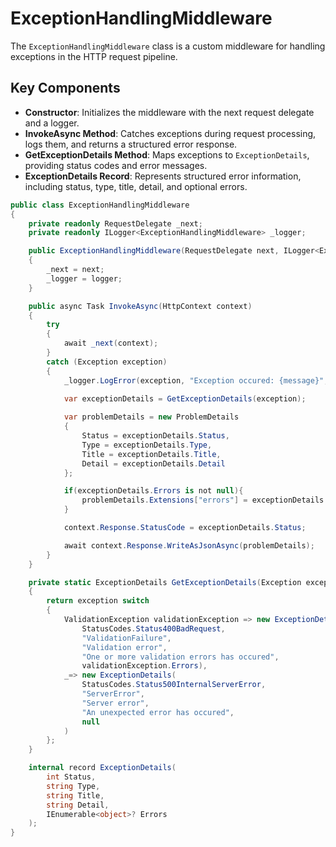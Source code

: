 # ExceptionHandlingMiddleware

The `ExceptionHandlingMiddleware` class is a custom middleware for handling exceptions in the HTTP request pipeline.

## Key Components

- **Constructor**: Initializes the middleware with the next request delegate and a logger.
- **InvokeAsync Method**: Catches exceptions during request processing, logs them, and returns a structured error response.
- **GetExceptionDetails Method**: Maps exceptions to `ExceptionDetails`, providing status codes and error messages.
- **ExceptionDetails Record**: Represents structured error information, including status, type, title, detail, and optional errors.

```csharp
public class ExceptionHandlingMiddleware
{
    private readonly RequestDelegate _next;
    private readonly ILogger<ExceptionHandlingMiddleware> _logger;

    public ExceptionHandlingMiddleware(RequestDelegate next, ILogger<ExceptionHandlingMiddleware> logger)
    {
        _next = next;
        _logger = logger;
    }

    public async Task InvokeAsync(HttpContext context)
    {
        try
        {
            await _next(context);
        }
        catch (Exception exception)
        {
            _logger.LogError(exception, "Exception occured: {message}", exception.Message);

            var exceptionDetails = GetExceptionDetails(exception);
            
            var problemDetails = new ProblemDetails
            {
                Status = exceptionDetails.Status,
                Type = exceptionDetails.Type,
                Title = exceptionDetails.Title,
                Detail = exceptionDetails.Detail
            };

            if(exceptionDetails.Errors is not null){
                problemDetails.Extensions["errors"] = exceptionDetails.Errors;
            }

            context.Response.StatusCode = exceptionDetails.Status;

            await context.Response.WriteAsJsonAsync(problemDetails);
        }
    }

    private static ExceptionDetails GetExceptionDetails(Exception exception)
    {
        return exception switch
        {
            ValidationException validationException => new ExceptionDetails(
                StatusCodes.Status400BadRequest,
                "ValidationFailure",
                "Validation error",
                "One or more validation errors has occured",
                validationException.Errors),
            _=> new ExceptionDetails(
                StatusCodes.Status500InternalServerError,
                "ServerError",
                "Server error",
                "An unexpected error has occured",
                null
            )
        };
    }

    internal record ExceptionDetails(
        int Status,
        string Type,
        string Title,
        string Detail,
        IEnumerable<object>? Errors
    );
} 